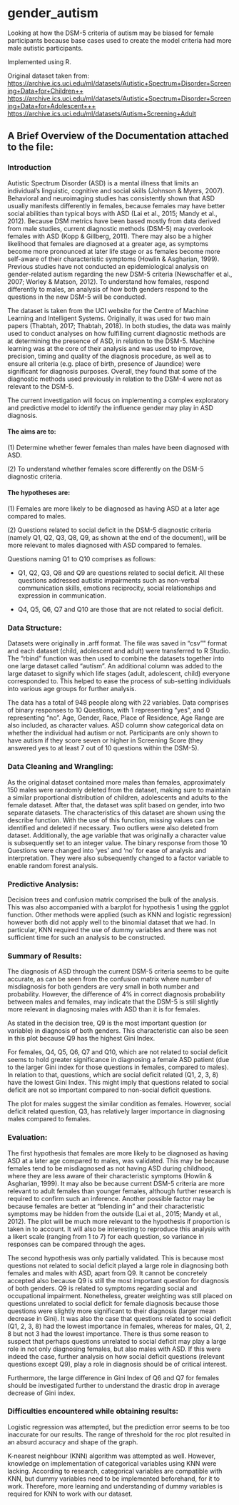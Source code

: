 # gender_autism
Looking at how the DSM-5 criteria of autism may be biased for female participants because base cases used to create the model criteria had more male autistic participants. 


Implemented using R.


Original dataset taken from: 
https://archive.ics.uci.edu/ml/datasets/Autistic+Spectrum+Disorder+Screening+Data+for+Children++
https://archive.ics.uci.edu/ml/datasets/Autistic+Spectrum+Disorder+Screening+Data+for+Adolescent+++ 
https://archive.ics.uci.edu/ml/datasets/Autism+Screening+Adult


## A Brief Overview of the Documentation attached to the file:

### Introduction

Autistic Spectrum Disorder (ASD) is a mental illness that limits an individual’s linguistic,
cognitive and social skills (Johnson & Myers, 2007). Behavioral and neuroimaging studies
has consistently shown that ASD usually manifests differently in females, because
females may have better social abilities than typical boys with ASD (Lai et al., 2015;
Mandy et al., 2012). Because DSM metrics have been based mostly from data derived
from male studies, current diagnostic methods (DSM-5) may overlook females with ASD
(Kopp & Gillberg, 2011). There may also be a higher likelihood that females are
diagnosed at a greater age, as symptoms become more pronounced at later life stage or
as females become more self-aware of their characteristic symptoms (Howlin &
Asgharian, 1999). Previous studies have not conducted an epidemiological analysis on
gender-related autism regarding the new DSM-5 criteria (Newschaffer et al., 2007;
Worley & Matson, 2012). To understand how females, respond differently to males, an
analysis of how both genders respond to the questions in the new DSM-5 will be
conducted.

The dataset is taken from the UCI website for the Centre of Machine Learning and
Intelligent Systems. Originally, it was used for two main papers (Thabtah, 2017; Thabtah,
2018). In both studies, the data was mainly used to conduct analyses on how fulfilling
current diagnostic methods are at determining the presence of ASD, in relation to the
DSM-5. Machine learning was at the core of their analysis and was used to improve,
precision, timing and quality of the diagnosis procedure, as well as to ensure all criteria
(e.g. place of birth, presence of Jaundice) were significant for diagnosis purposes.
Overall, they found that some of the diagnostic methods used previously in relation to
the DSM-4 were not as relevant to the DSM-5.

The current investigation will focus on implementing a complex exploratory and
predictive model to identify the influence gender may play in ASD diagnosis.

#### The aims are to:

(1) Determine whether fewer females than males have been diagnosed with
ASD.

(2) To understand whether females score differently on the DSM-5
diagnostic criteria.


#### The hypotheses are:

(1) Females are more likely to be diagnosed as having ASD at a later age
compared to males.

(2) Questions related to social deficit in the DSM-5 diagnostic criteria
(namely Q1, Q2, Q3, Q8, Q9, as shown at the end of the document), will
be more relevant to males diagnosed with ASD compared to females.

Questions naming Q1 to Q10 comprises as follows:

- Q1, Q2, Q3, Q8 and Q9 are questions related to social deficit. All these
questions addressed autistic impairments such as non-verbal
communication skills, emotions reciprocity, social relationships and
expression in communication.

- Q4, Q5, Q6, Q7 and Q10 are those that are not related to social deficit.


### Data Structure:

Datasets were originally in .arff format. The file was saved in “csv”" format and
each dataset (child, adolescent and adult) were transferred to R Studio. The “rbind”
function was then used to combine the datasets together into one large dataset
called “autism”. An additional column was added to the large dataset to signify
which life stages (adult, adolescent, child) everyone corresponded to. This helped
to ease the process of sub-setting individuals into various age groups for further
analysis.

The data has a total of 948 people along with 22 variables. Data comprises of binary
responses to 10 Questions, with 1 representing “yes”, and 0 representing “no”.
Age, Gender, Race, Place of Residence, Age Range are also included, as character
values. ASD column show categorical data on whether the individual had autism or
not. Participants are only shown to have autism if they score seven or higher in
Screening Score (they answered yes to at least 7 out of 10 questions within the
DSM-5).


### Data Cleaning and Wrangling:

As the original dataset contained more males than females, approximately 150
males were randomly deleted from the dataset, making sure to maintain a similar
proportional distribution of children, adolescents and adults to the female dataset.
After that, the dataset was split based on gender, into two separate datasets.
The characteristics of this dataset are shown using the describe function. With the
use of this function, missing values can be identified and deleted if necessary. Two
outliers were also deleted from dataset. Additionally, the age variable that was
originally a character value is subsequently set to an integer value. The binary
response from those 10 Questions were changed into ‘yes’ and ‘no’ for ease of
analysis and interpretation. They were also subsequently changed to a factor
variable to enable random forest analysis.


### Predictive Analysis:

Decision trees and confusion matrix comprised the bulk of the analysis. This was
also accompanied with a barplot for hypothesis 1 using the ggplot function. Other
methods were applied (such as KNN and logistic regression) however both did not
apply well to the binomial dataset that we had. In particular, KNN required the use
of dummy variables and there was not sufficient time for such an analysis to be
constructed.


### Summary of Results:

The diagnosis of ASD through the current DSM-5 criteria seems to be quite
accurate, as can be seen from the confusion matrix where number of
misdiagnosis for both genders are very small in both number and probability.
However, the difference of 4% in correct diagnosis probability between males
and females, may indicate that the DSM-5 is still slightly more relevant in
diagnosing males with ASD than it is for females.

As stated in the decision tree, Q9 is the most important question (or variable) in diagnosis
of both genders. This characteristic can also be seen in this plot because Q9 has the
highest Gini Index.

For females, Q4, Q5, Q6, Q7 and Q10, which are not related to social deficit seems to
hold greater significance in diagnosing a female ASD patient (due to the larger Gini
index for those questions in females, compared to males). In relation to that,
questions, which are social deficit related (Q1, 2, 3, 8) have the lowest Gini Index. This
might imply that questions related to social deficit are not so important compared to
non-social deficit questions.

The plot for males suggest the similar condition as females. However, social deficit
related question, Q3, has relatively larger importance in diagnosing males compared to
females.


### Evaluation:


The first hypothesis that females are more likely to be diagnosed as having ASD at a later
age compared to males, was validated. This may be because females tend to be
misdiagnosed as not having ASD during childhood, where they are less aware of their
characteristic symptoms (Howlin & Asgharian, 1999). It may also be because current
DSM-5 criteria are more relevant to adult females than younger females, although further
research is required to confirm such an inference. Another possible factor may be
because females are better at “blending in” and their characteristic symptoms may be
hidden from the outside (Lai et al., 2015; Mandy et al., 2012).
The plot will be much more relevant to the hypothesis if proportion is taken in to account.
It will also be interesting to reproduce this analysis with a likert scale (ranging from 1 to 7)
for each question, so variance in responses can be compared through the ages.


The second hypothesis was only partially validated. This is because most questions not
related to social deficit played a large role in diagnosing both females and males with
ASD, apart from Q9. It cannot be concretely accepted also because Q9 is still the most
important question for diagnosis of both genders. Q9 is related to symptoms regarding
social and occupational impairment. Nonetheless, greater weighting was still placed on
questions unrelated to social deficit for female diagnosis because those questions were
slightly more significant to their diagnosis (larger mean decrease in Gini). It was also the
case that questions related to social deficit (Q1, 2, 3, 8) had the lowest importance in
females, whereas for males, Q1, 2, 8 but not 3 had the lowest importance. There is thus
some reason to suspect that perhaps questions unrelated to social deficit may play a large
role in not only diagnosing females, but also males with ASD. If this were indeed the case,
further analysis on how social deficit questions (relevant questions except Q9), play a role
in diagnosis should be of critical interest.

Furthermore, the large difference in Gini Index of Q6 and Q7 for females should be
investigated further to understand the drastic drop in average decrease of Gini index.


### Difficulties encountered while obtaining results:

Logistic regression was attempted, but the prediction error seems to be too
inaccurate for our results. The range of threshold for the roc plot resulted in an
absurd accuracy and shape of the graph.

K-nearest neighbour (KNN) algorithm was attempted as well. However, knowledge on
implementation of categorical variables using KNN were lacking. According to
research, categorical variables are compatible with KNN, but dummy variables need
to be implemented beforehand, for it to work. Therefore, more learning and
understanding of dummy variables is required for KNN to work with our dataset.
